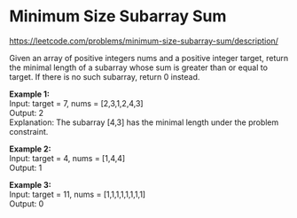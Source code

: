 # Minimum Size Subarray Sum
https://leetcode.com/problems/minimum-size-subarray-sum/description/

Given an array of positive integers nums and a positive integer target, return the minimal length of a 
subarray whose sum is greater than or equal to target. If there is no such subarray, return 0 instead.

<b>Example 1:</b>\
Input: target = 7, nums = [2,3,1,2,4,3]\
Output: 2\
Explanation: The subarray [4,3] has the minimal length under the problem constraint.

<b>Example 2:</b>\
Input: target = 4, nums = [1,4,4]\
Output: 1

<b>Example 3:</b>\
Input: target = 11, nums = [1,1,1,1,1,1,1,1]\
Output: 0